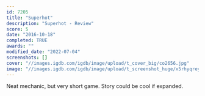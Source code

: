 ```yaml
---
id: 7205
title: "Superhot"
description: "Superhot - Review"
score: 5
date: "2016-10-18"
completed: TRUE
awards: ""
modified_date: "2022-07-04"
screenshots: []
cover: "//images.igdb.com/igdb/image/upload/t_cover_big/co2656.jpg"
image: "//images.igdb.com/igdb/image/upload/t_screenshot_huge/x5rhyqreyktajtvzg91t.jpg"
---
```

Neat mechanic, but very short game. Story could be cool if expanded.